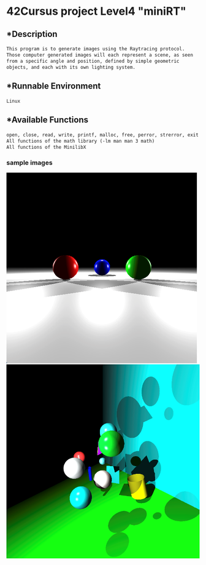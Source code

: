 # 42Cursus project Level4 "miniRT"

## *Description

    This program is to generate images using the Raytracing protocol. 
    Those computer generated images will each represent a scene, as seen from a specific angle and position, defined by simple geometric objects, and each with its own lighting system.

## *Runnable Environment

    Linux

## *Available Functions

    open, close, read, write, printf, malloc, free, perror, strerror, exit
    All functions of the math library (-lm man man 3 math)
    All functions of the MinilibX

### sample images
<img src=https://github.com/efefish/42C_L04-miniRT/blob/main/sample_img/2021-04-27_8.34.27%20(2).png>
<img src=https://github.com/efefish/42C_L04-miniRT/blob/main/sample_img/2021-04-27_8.48.57%20(2).png>
